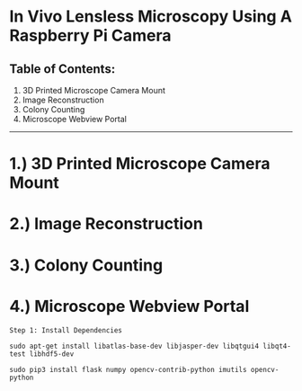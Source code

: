# In Vivo Lensless Microscopy Using A Raspberry Pi Camera

## Table of Contents:

1. 3D Printed Microscope Camera Mount
2. Image Reconstruction
3. Colony Counting
4. Microscope Webview Portal

---

# 1.) 3D Printed Microscope Camera Mount

# 2.) Image Reconstruction

# 3.) Colony Counting

# 4.) Microscope Webview Portal

    Step 1: Install Dependencies

```console
sudo apt-get install libatlas-base-dev libjasper-dev libqtgui4 libqt4-test libhdf5-dev
```

```console
sudo pip3 install flask numpy opencv-contrib-python imutils opencv-python
```
